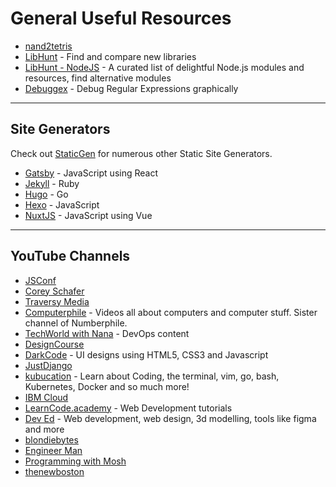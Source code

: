 # General Useful Resources

* [nand2tetris](https://www.nand2tetris.org/)
* [LibHunt](https://www.libhunt.com/) - Find and compare new libraries 
* [LibHunt - NodeJS](https://nodejs.libhunt.com/) - A curated list of delightful Node.js modules and resources, find alternative modules
* [Debuggex](https://www.debuggex.com/) - Debug Regular Expressions graphically

***

## Site Generators
Check out [StaticGen](https://www.staticgen.com/) for numerous other Static Site Generators.
* [Gatsby](https://www.gatsbyjs.org/) - JavaScript using React
* [Jekyll](https://jekyllrb.com/) - Ruby
* [Hugo](https://gohugo.io/) - Go
* [Hexo](https://hexo.io/) - JavaScript
* [NuxtJS](https://nuxtjs.org/) - JavaScript using Vue

***

## YouTube Channels
* [JSConf](https://www.youtube.com/channel/UCzoVCacndDCfGDf41P-z0iA)
* [Corey Schafer](https://www.youtube.com/channel/UCCezIgC97PvUuR4_gbFUs5g)
* [Traversy Media](https://www.youtube.com/c/TraversyMedia/featured)
* [Computerphile](https://www.youtube.com/user/Computerphile/) -  Videos all about computers and computer stuff. Sister channel of Numberphile. 
* [TechWorld with Nana](https://www.youtube.com/c/TechWorldwithNana/) - DevOps content
* [DesignCourse](https://www.youtube.com/c/DesignCourse/)
* [DarkCode](https://www.youtube.com/c/DarkCodeOnline/) - UI designs using HTML5, CSS3 and Javascript
* [JustDjango](https://www.youtube.com/channel/UCRM1gWNTDx0SHIqUJygD-kQ/)
* [kubucation](https://www.youtube.com/c/kubucation/) -  Learn about Coding, the terminal, vim, go, bash, Kubernetes, Docker and so much more!
* [IBM Cloud](https://www.youtube.com/c/ibmcloud/featured)
* [LearnCode.academy](https://www.youtube.com/c/learncodeacademy/) -  Web Development tutorials
* [Dev Ed](https://www.youtube.com/c/DevEd/featured) - Web development, web design, 3d modelling, tools like figma and more 
* [blondiebytes](https://www.youtube.com/c/KathrynHodgeblondiebytes)
* [Engineer Man](https://www.youtube.com/c/EngineerMan/)
* [Programming with Mosh](https://www.youtube.com/c/programmingwithmosh/featured)
* [thenewboston](https://www.youtube.com/user/thenewboston/)